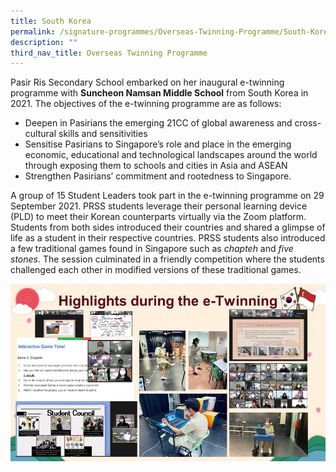 ```yaml
---
title: South Korea
permalink: /signature-programmes/Overseas-Twinning-Programme/South-Korea/
description: ""
third_nav_title: Overseas Twinning Programme
---
```

Pasir Ris Secondary School embarked on her inaugural e-twinning programme with **Suncheon Namsan Middle School** from South Korea in 2021. The objectives of the e-twinning programme are as follows:   

  

 *   Deepen in Pasirians the emerging 21CC of global awareness and cross-cultural skills and sensitivities
 *   Sensitise Pasirians to Singapore’s role and place in the emerging economic, educational and technological landscapes around the world through exposing them to schools and cities in Asia and ASEAN
 *   Strengthen Pasirians’ commitment and rootedness to Singapore.

A group of 15 Student Leaders took part in the e-twinning programme on 29 September 2021. PRSS students leverage their personal learning device (PLD) to meet their Korean counterparts virtually via the Zoom platform. Students from both sides introduced their countries and shared a glimpse of life as a student in their respective countries. PRSS students also introduced a few traditional games found in Singapore such as _chapteh_ and _five stones_. The session culminated in a friendly competition where the students challenged each other in modified versions of these traditional games.

![](/images/Highlights.jpeg)